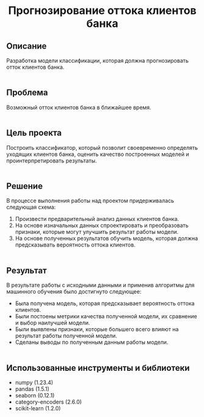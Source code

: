 # <p style="text-align: center;">Прогнозирование оттока клиентов банка</p>

## Описание
Разработка модели классификации, которая должна прогнозировать отток клиентов банка.
<br><br>

## Проблема
Возможный отток клиентов банка в ближайшее время.
<br><br>

## Цель проекта
Построить классификатор, который позволит своевременно определять уходящих клиентов банка, оценить качество построенных моделей и проинтерпретировать результаты.
<br><br>

## Решение
В процессе выполнения работы над проектом придерживалась следующая схема:
1. Произвести предварительный анализ данных клиентов банка.
2. На основе изначальных данных спроектировать и преобразовать признаки, которые могут улучшить результат работы модели.
3. На основе полученных результатов обучить модель, которая должна предсказывать вероятность оттока клиентов.
<br><br>

## Результат
В результате работы с исходными данными и применив алгоритмы для машинного обучения было достигнуто следующее:
* Была получена модель, которая предсказывает вероятность оттока клиентов.
* Были постоены метрики качества полученной модели, их сравнение и выбор наилучшей модели.
* Были выявлены признаки, которые большего всего влияют на результат работы полученной модели.
* Сделаны выводы по полученным данным работы модели.
<br><br>

## Использованные инструменты и библиотеки
* numpy (1.23.4)
* pandas (1.5.1)
* seaborn (0.12.1)
* category-encoders (2.6.0)
* scikit-learn (1.2.0)
